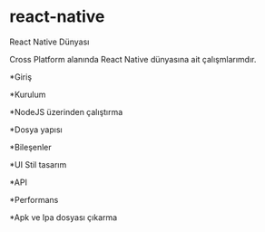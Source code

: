 # react-native

React Native Dünyası


Cross Platform alanında React Native dünyasına ait çalışmlarımdır.

*Giriş

*Kurulum

*NodeJS üzerinden çalıştırma

*Dosya yapısı

*Bileşenler

*UI Stil tasarım

*API

*Performans

*Apk ve Ipa dosyası çıkarma


